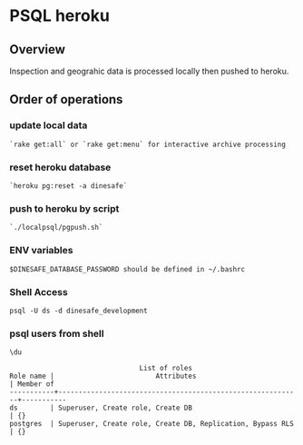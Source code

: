 # PSQL heroku

## Overview

Inspection and geograhic data is processed locally then pushed to heroku.

## Order of operations

### update local data

    `rake get:all` or `rake get:menu` for interactive archive processing

### reset heroku database

    `heroku pg:reset -a dinesafe`

### push to heroku by script

    `./localpsql/pgpush.sh`

### ENV variables

    $DINESAFE_DATABASE_PASSWORD should be defined in ~/.bashrc

### Shell Access

    psql -U ds -d dinesafe_development

### psql users from shell

    \du

<!-- language: lang-none -->

                                    List of roles
    Role name |                         Attributes                         | Member of 
    -----------+------------------------------------------------------------+-----------
    ds        | Superuser, Create role, Create DB                          | {}
    postgres  | Superuser, Create role, Create DB, Replication, Bypass RLS | {}
